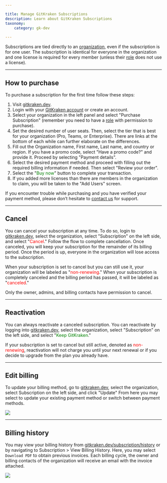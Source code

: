 ```yaml
---

title: Manage GitKraken Subscriptions
description: Learn about GitKraken Subscriptions
taxonomy:
    category: gk-dev
    
---
```


Subscriptions are tied directly to an [organization](/gk-dev/gk-dev-organization/), even if the subscription is for one user. The subscription is identical for everyone in the organization and one license is required for every member (unless their [role](/gk-dev/gk-dev-organization/#roles) does not use a license).

***

## How to purchase

To purchase a subscription for the first time follow these steps:
1. Visit [gitkraken.dev](https://gitkraken.dev?source=help_center&product=gitkraken_dot_dev).
2. Login with your [GitKraken account](/gk-dev/gk-dev-account/) or create an account.
3. Select your organization in the left panel and select "Purchase Subscription" (remember you need to have a [role](/gk-dev/gk-dev-organization/#roles) with permission to purchase).
4. Set the desired number of user seats. Then, select the tier that is best for your organization (Pro, Teams, or Enterprise). There are links at the bottom of each while can further elaborate on the differences.
5. Fill out the Organization name, First name, Last name, and country or region. If you have a promo code, select "Have a promo code?" and provide it. Proceed by selecting "Payment details".
6. Select the desired payment method and proceed with filling out the required billing information if needed. Then select "Review your order".
7. Select the "<span style='color: green;'>Buy now</span>" button to complete your transaction.
8. If you added more licenses than there are members in the organization to claim, you will be taken to the "Add Users" screen.

<div class='callout callout--basic'>
   	<p>If you encounter trouble while purchasing and you have verified your payment method, please don’t hesitate to <a href="https://www.gitkraken.com/billing-issues">contact us</a> for support.</p>
</div>

***

## Cancel

You can cancel your subscription at any time. To do so, login to [gitkraken.dev](https://gitkraken.dev/?source=help_center&product=gitkraken_dot_dev), select the organization, select "Subscription" on the left side, and select "<span style='color: red;'>Cancel</span>." Follow the flow to complete cancellation. Once canceled, you will keep your subscription for the remainder of its billing period. Once the period is up, everyone in the organization will lose access to the subscription.

When your subscription is set to cancel but you can still use it, your organization will be labeled as "<span style='color: red;'>non-renewing</span>." When your subscription is completely canceled and the billing period has passed, it will be labeled as "<span style='color: red;'>canceled</span>."

<div class='callout callout--basic'>
   	<p>Only the owner, admins, and billing contacts have permission to cancel.</p>
</div>

***

## Reactivation

You can always reactivate a canceled subscription. You can reactivate by logging into [gitkraken.dev](https://gitkraken.dev/?source=help_center&product=gitkraken_dot_dev), select the organization, select "Subscription" on the left side, and select "<span style='color: green;'>Keep GitKraken</span>." 

If your subscription is set to cancel but still active, denoted as <span style='color: red;'>non-renewing</span>, reactivation will not charge you until your next renewal or if you decide to upgrade from the plan you already have.

***

## Edit billing

To update your billing method, go to [gitkraken.dev](https://gitkraken.dev/?source=help_center&product=gitkraken_dot_dev), select the organization, select Subscription on the left side, and click "Update" From here you may select to update your existing payment method or switch between payment methods.

<img src="/wp-content/uploads/gk-dev-update-billing.png" srcset="/wp-content/uploads/gk-dev-update-billing@2x.png" class="img-responsive center img-bordered">

***

## Billing history

You may view your billing history from [gitkraken.dev/subscription/history](https://staging.gitkraken.dev/subscription/history?source=help_center&product=gitkraken_dot_dev) or by navigating to Subscription > View Billing History. Here, you may select `Download PDF` to obtain previous invoices. Each billing cycle, the owner and billing contacts of the organization will receive an email with the invoice attached.

<img src="/wp-content/uploads/gkdev-billing-history.png" srcset="/wp-content/uploads/gkdev-billing-history@2x.png" class="img-responsive center img-bordered">
